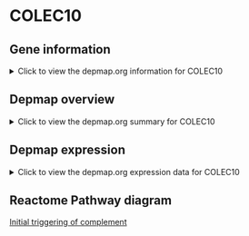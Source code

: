 <h1>COLEC10</h1>

<h2>Gene information</h2>
<details>
  <summary>Click to view the depmap.org information for COLEC10</summary>
  <iframe src="https://depmap.org/portal/gene/COLEC10?tab=about" style="border:none;width:100%;height:800px"></iframe>
</details>

<h2>Depmap overview</h2>
<details>
  <summary>Click to view the depmap.org summary for COLEC10</summary>
  <iframe src="https://depmap.org/portal/gene/COLEC10?tab=overview" style="border:none;width:100%;height:800px"></iframe>
</details>

<h2>Depmap expression</h2>
<details>
  <summary>Click to view the depmap.org expression data for COLEC10</summary>
  <iframe src="https://depmap.org/portal/gene/COLEC10?tab=characterization" style="border:none;width:100%;height:800px"></iframe>
</details>



<h2>Reactome Pathway diagram</h2>
<a href="https://reactome.org/PathwayBrowser/#/R-HSA-166663" target="_BLANK">Initial triggering of complement</a>



